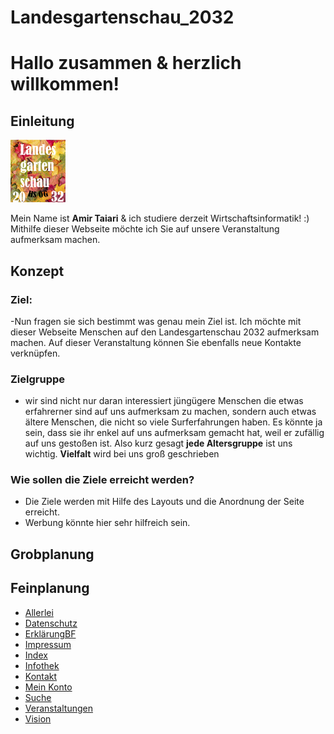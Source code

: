 # Landesgartenschau_2032



# Hallo zusammen & herzlich willkommen!

## Einleitung

![This is an image](/image/Logo.png)

Mein Name ist **Amir Taiari** & ich studiere derzeit Wirtschaftsinformatik! :) 
Mithilfe dieser Webseite möchte ich Sie auf unsere Veranstaltung aufmerksam machen.

## Konzept
### Ziel:
-Nun fragen sie sich bestimmt was genau mein Ziel ist. Ich möchte mit dieser Webseite Menschen auf den Landesgartenschau 2032 aufmerksam machen. Auf dieser Veranstaltung können Sie ebenfalls neue Kontakte verknüpfen.

### Zielgruppe
- wir sind nicht nur daran interessiert jüngügere Menschen die etwas erfahrerner sind auf uns aufmerksam zu machen, sondern auch etwas ältere Menschen, die nicht so viele Surferfahrungen haben. Es könnte ja sein, dass sie ihr enkel auf uns aufmerksam gemacht hat, weil er zufällig auf uns gestoßen ist. Also kurz gesagt **jede Altersgruppe** ist uns wichtig. **Vielfalt** wird bei uns groß geschrieben
### Wie sollen die Ziele erreicht werden?

- Die Ziele werden mit Hilfe des Layouts und die Anordnung der Seite erreicht. 
- Werbung könnte hier sehr hilfreich sein. 


## Grobplanung 


## Feinplanung
- [Allerlei](doc/allerlei.md) 
- [Datenschutz](doc/datenschutz.md)
- [ErklärungBF](doc/erklaerungBF.md)
- [Impressum](doc/impressum.md)
- [Index](doc/index.md)
- [Infothek](doc/infothek.md)
- [Kontakt](doc/kontakt.md)
- [Mein Konto](doc/meinKonto.md)
- [Suche](doc/suche.md)
- [Veranstaltungen](doc/veranstaltungen.md)
- [Vision](doc/vision.md)
